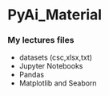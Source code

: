 # PyAi_Material
### My lectures files
- datasets (csc,xlsx,txt) 
- Jupyter Notebooks 
- Pandas
- Matplotlib and Seaborn
